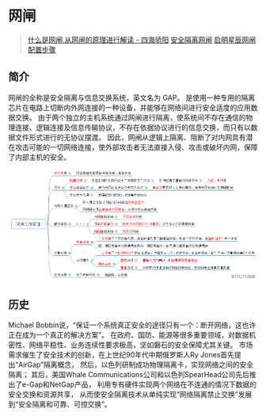 # 网闸

> [什么是网闸,从网闸的原理进行解读 - 四海骄阳](https://www.cnblogs.com/zhoading/p/8831170.html)
> [安全隔离网闸](https://wenku.baidu.com/view/8f2cc1fb770bf78a6529540d.html)
> [启明星辰网闸配置步骤](https://blog.51cto.com/maguangjie/2097081)

## 简介

网闸的全称是安全隔离与信息交换系统，英文名为 GAP。
是使用一种专用的隔离芯片在电路上切断内外网连接的一种设备，并能够在网络间进行安全适度的应用数据交换。
由于两个独立的主机系统通过网闸进行隔离，使系统间不存在通信的物理连接、逻辑连接及信息传输协议，不存在依据协议进行的信息交换，而只有以数据文件形式进行的无协议摆渡。
因此，网闸从逻辑上隔离、阻断了对内网具有潜在攻击可能的一切网络连接，使外部攻击者无法直接入侵、攻击或破坏内网，保障了内部主机的安全。





![网闸信息](images/gap_summary.png)



## 历史

Michael Bobbin说，“保证一个系统真正安全的途径只有一个：断开网络，这也许正在成为一个真正的解决方案”。
在政府、国防、能源等很多重要领域，对数据机密性、网络平稳性、业务连续性要求极高，坚如磐石的安全保障尤其关键。
市场需求催生了安全技术的创新，在上世纪90年代中期俄罗斯人Ry Jones首先提出“AirGap”隔离概念，
然后，以色列研制成功物理隔离卡，实现网络之间的安全隔离；
其后，美国Whale Communications公司和以色列SpearHead公司先后推出了e-Gap和NetGap产品，
利用专有硬件实现两个网络在不连通的情况下数据的安全交换和资源共享，
从而使安全隔离技术从单纯实现“网络隔离禁止交换”发展到“安全隔离和可靠、可控交换”。
